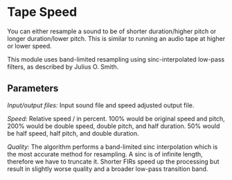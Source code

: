 # Tape Speed

You can either resample a sound to be of shorter duration/higher pitch or longer duration/lower 
pitch. This is similar to running an audio tape at higher or lower speed.

This module uses band-limited resampling using sinc-interpolated low-pass filters, as 
described by Julius O. Smith.

## Parameters

_Input/output files:_ Input sound file and speed adjusted output file.

_Speed:_ Relative speed / in percent. 100% would be original speed and pitch,
200% would be double speed, double pitch, and half duration. 50% would be half speed,
half pitch, and double duration.

_Quality:_ The algorithm performs a band-limited sinc interpolation which is the most accurate 
method for resampling. A sinc is of infinite length, therefore we have to truncate it. Shorter 
FIRs speed up the processing but result in slightly worse quality and a broader low-pass 
transition band. 
